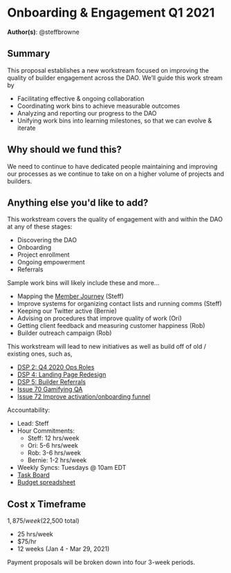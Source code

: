 # Onboarding & Engagement Q1 2021

**Author(s)**: @steffbrowne

## Summary

This proposal establishes a new workstream focused on improving the quality of builder engagement across the DAO. We’ll guide this work stream by
- Facilitating effective & ongoing collaboration
- Coordinating work bins to achieve measurable outcomes
- Analyzing and reporting our progress to the DAO
- Unifying work bins into learning milestones, so that we can evolve & iterate

## Why should we fund this?

We need to continue to have dedicated people maintaining and improving our processes as we continue to take on on a higher volume of projects and builders.

## Anything else you'd like to add?

This workstream covers the quality of engagement with and within the DAO at any of these stages:
- Discovering the DAO
- Onboarding
- Project enrollment
- Ongoing empowerment
- Referrals

Sample work bins will likely include these and more...
- Mapping the [Member Journey](https://docs.google.com/document/d/1z47NnQ91T0OvlHFYXhwEY9SSEmz1Tj0MpNeT695XKJE/edit) (Steff)
- Improve systems for organizing contact lists and running comms (Steff)
- Keeping our Twitter active (Bernie)
- Advising on procedures that improve quality of work (Ori)
- Getting client feedback and measuring customer happiness (Rob)
- Builder outreach campaign (Rob)

This workstream will lead to new initiatives as well as build off of old / existing ones, such as,
- [DSP 2: Q4 2020 Ops Roles](https://github.com/dOrgTech/Ops/blob/master/DSPs/002-Ops-Roles.md)
- [DSP 4: Landing Page Redesign](https://github.com/dOrgTech/Ops/blob/master/DSPs/004-Landing-Page.md)
- [DSP 5: Builder Referrals](https://github.com/dOrgTech/Ops/blob/master/DSPs/005-Builder-Referrals.md)
- [Issue 70 Gamifying QA](https://github.com/dOrgTech/Ops/issues/72)
- [Issue 72 Improve activation/onboarding funnel](https://github.com/dOrgTech/Ops/issues/70)

Accountability:
- Lead: Steff
- Hour Commitments:
  - Steff: 12 hrs/week
  - Ori: 5-6 hrs/week
  - Rob: 3-6 hrs/week
  - Bernie: 1-2 hrs/week
- Weekly Syncs: Tuesdays @ 10am EDT
- [Task Board](https://github.com/orgs/dOrgTech/projects/9)
- [Budget spreadsheet](TODO)

## Cost x Timeframe

$1,875/week ($22,500 total)
- 25 hrs/week
- $75/hr
- 12 weeks (Jan 4 - Mar 29, 2021)

Payment proposals will be broken down into four 3-week periods.
